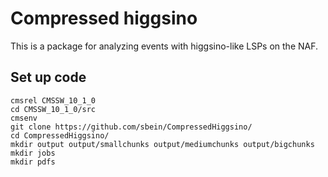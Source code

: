 # Compressed higgsino
This is a package for analyzing events with higgsino-like LSPs on the NAF.
## Set up code

```
cmsrel CMSSW_10_1_0
cd CMSSW_10_1_0/src
cmsenv
git clone https://github.com/sbein/CompressedHiggsino/
cd CompressedHiggsino/
mkdir output output/smallchunks output/mediumchunks output/bigchunks
mkdir jobs
mkdir pdfs
```
